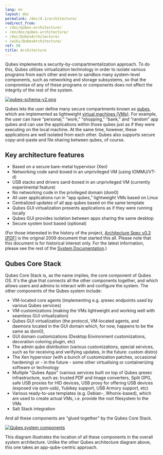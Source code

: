 ```yaml
---
lang: en
layout: doc
permalink: /doc/4.1/architecture/
redirect_from:
- /doc/qubes-architecture/
- /en/doc/qubes-architecture/
- /doc/QubesArchitecture/
- /wiki/QubesArchitecture/
ref: 56
title: Architecture
---
```


Qubes implements a security-by-compartmentalization approach. To do this, Qubes
utilizes virtualization technology in order to isolate various programs from
each other and even to sandbox many system-level components, such as networking
and storage subsystems, so that the compromise of any of these programs or
components does not affect the integrity of the rest of the system.

[![qubes-schema-v2.png](/attachment/doc/qubes-schema-v2.png)](/attachment/doc/qubes-schema-v2.png)

Qubes lets the user define many secure compartments known as
[qubes](/doc/glossary/#qube), which are implemented as lightweight [virtual
machines (VMs)](/doc/glossary/#vm). For example, the user can have “personal,”
“work,” “shopping,” “bank,” and “random” app qubes and can use the applications
within those qubes just as if they were executing on the local machine. At the
same time, however, these applications are well isolated from each other. Qubes
also supports secure copy-and-paste and file sharing between qubes, of course.

## Key architecture features

- Based on a secure bare-metal hypervisor (Xen)
- Networking code sand-boxed in an unprivileged VM (using IOMMU/VT-d)
- USB stacks and drivers sand-boxed in an unprivileged VM (currently
  experimental feature)
- No networking code in the privileged domain (dom0)
- All user applications run in “app qubes,” lightweight VMs based on Linux
- Centralized updates of all app qubes based on the same template
- Qubes GUI virtualization presents applications as if they were running
  locally
- Qubes GUI provides isolation between apps sharing the same desktop
- Secure system boot based (optional)

(For those interested in the history of the project, [Architecture Spec v0.3
[PDF]](/attachment/doc/arch-spec-0.3.pdf) is the original 2009 document that
started this all. Please note that this document is for historical interest
only. For the latest information, please see the rest of the [System
Documentation](/doc/#system).)

## Qubes Core Stack

Qubes Core Stack is, as the name implies, the core component of Qubes OS. It's
the glue that connects all the other components together, and which allows
users and admins to interact with and configure the system. The other
components of the Qubes system include:

- VM-located core agents (implementing e.g. qrexec endpoints used by various
  Qubes services)
- VM-customizations (making the VMs lightweight and working well with seamless
  GUI virtualization)
- Qubes GUI virtualization (the protocol, VM-located agents, and daemons
  located in the GUI domain which, for now, happens to be the same as dom0),
- GUI domain customizations (Desktop Environment customizations, decoration
  coloring plugin, etc)
- The admin qube distribution (various customizations, special services, such
  as for receiving and verifying updates, in the future: custom distro)
- The Xen hypervisor (with a bunch of customization patches, occasional
  hardening) or - in the future - some other virtualising or containerizing
  software or technology
- Multiple "Qubes Apps" (various services built on top of Qubes qrexec
  infrastructure, such as: trusted PDF and Image converters, Split GPG, safe
  USB proxies for HID devices, USB proxy for offering USB devices (exposed via
  qvm-usb), Yubikey support, USB Armory support, etc)
- Various ready-to-use templates (e.g. Debian-, Whonix-based), which are used
  to create actual VMs, i.e. provide the root filesystem to the VMs
- Salt Stack integration

And all these components are "glued together" by the Qubes Core Stack.

[![Qubes system components](/attachment/doc/qubes-components.png)](/attachment/doc/qubes-components.png)

This diagram illustrates the location of all these components in the overall
system architecture. Unlike the other Qubes architecture diagram above, this
one takes an app-qube-centric approach.
